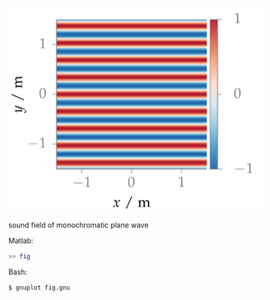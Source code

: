 ![Fig](fig.png)

sound field of monochromatic plane wave

Matlab:
```Matlab
>> fig
```

Bash:
```Bash
$ gnuplot fig.gnu
```
